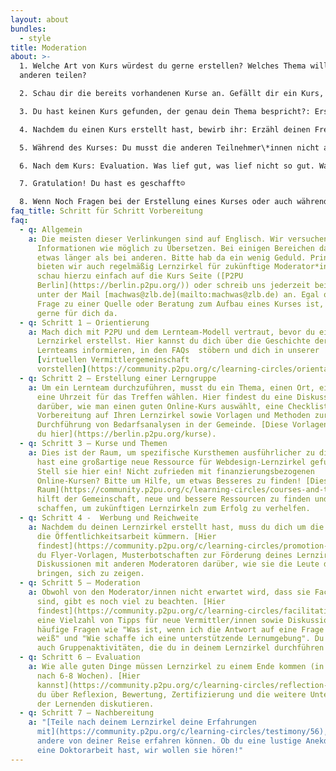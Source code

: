 ```yaml
---
layout: about
bundles:
  - style
title: Moderation
about: >-
  1. Welche Art von Kurs würdest du gerne erstellen? Welches Thema willst du mit
  anderen teilen? 

  2. Schau dir die bereits vorhandenen Kurse an. Gefällt dir ein Kurs, dann melde dich gerne an ([Hier erklären wir dir wie das geht](https://berlin.p2pu.org/kurse)).

  3. Du hast keinen Kurs gefunden, der genau dein Thema bespricht?: Erstell einen eigenen Kurs.[ Siehe Schritt-für-Schritt Anleitung](https://berlin.p2pu.org/kurse).

  4. Nachdem du einen Kurs erstellt hast, bewirb ihr: Erzähl deinen Freund*innen davon, teile es auf Sozialen Medien oder bring einen Zettel mit deiner Veranstaltung in die Bibliothek.

  5. Während des Kurses: Du musst die anderen Teilnehmer\*innen nicht anleiten. Ihr erarbeitet euch das Thema zusammen. Als Moderator\*in organisierst du die Lerngruppe, achtest darauf, dass der Umgang höflich ist und stellst (falls möglich) Medien vor (Bücher, Internet links usw.)

  6. Nach dem Kurs: Evaluation. Was lief gut, was lief nicht so gut. Was willst du das nächste Mal besser machen?

  7. Gratulation! Du hast es geschafft☺

  8. Wenn Noch Fragen bei der Erstellung eines Kurses oder auch während eines laufenden Kurses entstehen, dann melde dich gerne bei uns: machwas@zlb.de
faq_title: Schritt für Schritt Vorbereitung
faq:
  - q: Allgemein
    a: Die meisten dieser Verlinkungen sind auf Englisch. Wir versuchen so viele
      Informationen wie möglich zu Übersetzen. Bei einigen Bereichen dauert das
      etwas länger als bei anderen. Bitte hab da ein wenig Geduld. Prinzipiell
      bieten wir auch regelmäßig Lernzirkel für zukünftige Moderator*innen an,
      schau hierzu einfach auf die Kurs Seite ([P2PU
      Berlin](https://berlin.p2pu.org/)) oder schreib uns jederzeit bei Fragen
      unter der Mail [machwas@zlb.de](mailto:machwas@zlb.de) an. Egal ob es eine
      Frage zu einer Quelle oder Beratung zum Aufbau eines Kurses ist, wir sind
      gerne für dich da.
  - q: Schritt 1 – Orientierung
    a: Mach dich mit P2PU und dem Lernteam-Modell vertraut, bevor du einen
      Lernzirkel erstellst. Hier kannst du dich über die Geschichte der
      Lernteams informieren, in den FAQs  stöbern und dich in unserer
      [virtuellen Vermittlergemeinschaft
      vorstellen](https://community.p2pu.org/c/learning-circles/orientation/44).
  - q: Schritt 2 – Erstellung einer Lerngruppe
    a: Um ein Lernteam durchzuführen, musst du ein Thema, einen Ort, ein Datum und
      eine Uhrzeit für das Treffen wählen. Hier findest du eine Diskussion
      darüber, wie man einen guten Online-Kurs auswählt, eine Checkliste zur
      Vorbereitung auf Ihren Lernzirkel sowie Vorlagen und Methoden zur
      Durchführung von Bedarfsanalysen in der Gemeinde. [Diese Vorlagen findest
      du hier](https://berlin.p2pu.org/kurse).
  - q: Schritt 3 – Kurse und Themen
    a: Dies ist der Raum, um spezifische Kursthemen ausführlicher zu diskutieren. Du
      hast eine großartige neue Ressource für Webdesign-Lernzirkel gefunden?
      Stell sie hier ein! Nicht zufrieden mit finanzierungsbezogenen
      Online-Kursen? Bitte um Hilfe, um etwas Besseres zu finden! [Dieser
      Raum](https://community.p2pu.org/c/learning-circles/courses-and-topics/69)
      hilft der Gemeinschaft, neue und bessere Ressourcen zu finden und zu
      schaffen, um zukünftigen Lernzirkeln zum Erfolg zu verhelfen.
  - q: Schritt 4 -  Werbung und Reichweite
    a: Nachdem du deinen Lernzirkel erstellt hast, muss du dich um die Werbung und
      die Öffentlichkeitsarbeit kümmern. [Hier
      findest](https://community.p2pu.org/c/learning-circles/promotion-and-outreach/46)
      du Flyer-Vorlagen, Musterbotschaften zur Förderung deines Lernzirkels und
      Diskussionen mit anderen Moderatoren darüber, wie sie die Leute dazu
      bringen, sich zu zeigen.
  - q: Schritt 5 – Moderation
    a: Obwohl von den Moderator/innen nicht erwartet wird, dass sie Fachexperten
      sind, gibt es noch viel zu beachten. [Hier
      findest](https://community.p2pu.org/c/learning-circles/facilitation/50) du
      eine Vielzahl von Tipps für neue Vermittler/innen sowie Diskussionen über
      häufige Fragen wie "Was ist, wenn ich die Antwort auf eine Frage nicht
      weiß" und "Wie schaffe ich eine unterstützende Lernumgebung". Du findest
      auch Gruppenaktivitäten, die du in deinem Lernzirkel durchführen kannst.
  - q: Schritt 6 – Evaluation
    a: Wie alle guten Dinge müssen Lernzirkel zu einem Ende kommen (in der Regel
      nach 6-8 Wochen). [Hier
      kannst](https://community.p2pu.org/c/learning-circles/reflection-and-wrap-up/51)
      du über Reflexion, Bewertung, Zertifizierung und die weitere Unterstützung
      der Lernenden diskutieren.
  - q: Schritt 7 – Nachbereitung
    a: "[Teile nach deinem Lernzirkel deine Erfahrungen
      mit](https://community.p2pu.org/c/learning-circles/testimony/56), damit
      andere von deiner Reise erfahren können. Ob du eine lustige Anekdote oder
      eine Doktorarbeit hast, wir wollen sie hören!"
---
```

